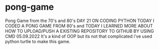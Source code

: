 # pong-game
Pong Game from the 70's and 80's
DAY 21 ON CODING PYTHON TODAY I CODED A PONG GAME FROM 80's  and 
TODAY I LEARNED MORE ABOUT HOW TO UPLOAD/PUSH A EXISTING REPOSITORY TO GITHUB BY USING CMD 
05.09.2022
It's a kind of OOP  but its not that complicated i've used python turtle to make this game. 
